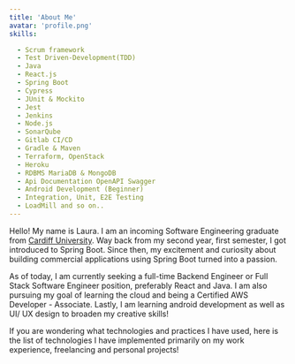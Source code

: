 ```yaml
---
title: 'About Me'
avatar: 'profile.png'
skills:

  - Scrum framework
  - Test Driven-Development(TDD)
  - Java
  - React.js
  - Spring Boot
  - Cypress
  - JUnit & Mockito
  - Jest
  - Jenkins
  - Node.js
  - SonarQube
  - Gitlab CI/CD
  - Gradle & Maven 
  - Terraform, OpenStack
  - Heroku
  - RDBMS MariaDB & MongoDB
  - Api Documentation OpenAPI Swagger
  - Android Development (Beginner)
  - Integration, Unit, E2E Testing
  - LoadMill and so on..
---
```


Hello! My name is Laura. I am an incoming Software Engineering graduate from [Cardiff University](https://www.cardiff.ac.uk/). Way back from my second year, first semester, I got introduced to Spring Boot. Since then, my excitement and curiosity about building commercial applications using Spring Boot turned into a passion.

As of today, I am currently seeking a full-time Backend Engineer or Full Stack Software Engineer position, preferably React and Java.  I am also pursuing my goal of learning the cloud and being a Certified AWS Developer - Associate. Lastly, I am learning android development as well as UI/ UX design to broaden my creative skills!

If you are wondering what technologies and practices I have used, here is the list of technologies I have implemented primarily on my work experience, freelancing and personal projects!
